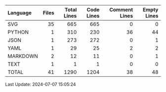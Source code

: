 | Language   |   Files |   Total Lines |   Code Lines |   Comment Lines |   Empty Lines |
|:-----------|--------:|--------------:|-------------:|----------------:|--------------:|
| SVG        |      35 |           665 |          665 |               0 |             0 |
| PYTHON     |       1 |           310 |          230 |              36 |            44 |
| JSON       |       1 |           273 |          272 |               0 |             1 |
| YAML       |       1 |            29 |           25 |               2 |             2 |
| MARKDOWN   |       2 |            12 |           11 |               0 |             1 |
| TEXT       |       1 |             1 |            1 |               0 |             0 |
| TOTAL      |      41 |          1290 |         1204 |              38 |            48 |

Last Update: 2024-07-07 15:05:24